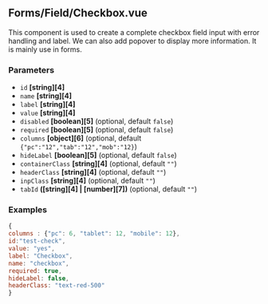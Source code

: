 ## Forms/Field/Checkbox.vue

This component is used to create a complete checkbox field input with error handling and label.
We can also add popover to display more information.
It is mainly use in forms.

### Parameters

*   `id` **[string][4]**&#x20;
*   `name` **[string][4]**&#x20;
*   `label` **[string][4]**&#x20;
*   `value` **[string][4]**&#x20;
*   `disabled` **[boolean][5]**  (optional, default `false`)
*   `required` **[boolean][5]**  (optional, default `false`)
*   `columns` **[object][6]**  (optional, default `{"pc":"12","tab":"12","mob":"12}`)
*   `hideLabel` **[boolean][5]**  (optional, default `false`)
*   `containerClass` **[string][4]**  (optional, default `""`)
*   `headerClass` **[string][4]**  (optional, default `""`)
*   `inpClass` **[string][4]**  (optional, default `""`)
*   `tabId` **([string][4] | [number][7])**  (optional, default `""`)

### Examples

```javascript
{ 
columns : {"pc": 6, "tablet": 12, "mobile": 12}, 
id:"test-check", 
value: "yes", 
label: "Checkbox", 
name: "checkbox", 
required: true, 
hideLabel: false, 
headerClass: "text-red-500" 
}
```

